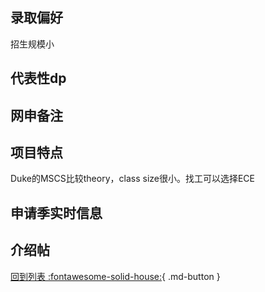 ## 录取偏好
招生规模小
## 代表性dp

## 网申备注

## 项目特点
Duke的MSCS比较theory，class size很小。找工可以选择ECE
## 申请季实时信息

## 介绍帖

[回到列表 :fontawesome-solid-house:](选校梯度.md){ .md-button }

